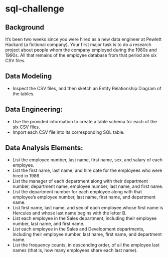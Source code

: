 # sql-challenge
## Background
It’s been two weeks since you were hired as a new data engineer at Pewlett Hackard (a fictional company). Your first major task is to do a research project about people whom the company employed during the 1980s and 1990s. All that remains of the employee database from that period are six CSV files.

## Data Modeling
* Inspect the CSV files, and then sketch an Entity Relationship Diagram of the tables. 

## Data Engineering:
* Use the provided information to create a table schema for each of the six CSV files. 
* Import each CSV file into its corresponding SQL table.

## Data Analysis Elements:
* List the employee number, last name, first name, sex, and salary of each employee.
* List the first name, last name, and hire date for the employees who were hired in 1986.
* List the manager of each department along with their department number, department name, employee number, last name, and first name.
* List the department number for each employee along with that employee’s employee number, last name, first name, and department name.
* List first name, last name, and sex of each employee whose first name is Hercules and whose last name begins with the letter B.
* List each employee in the Sales department, including their employee number, last name, and first name.
* List each employee in the Sales and Development departments, including their employee number, last name, first name, and department name.
* List the frequency counts, in descending order, of all the employee last names (that is, how many employees share each last name).



